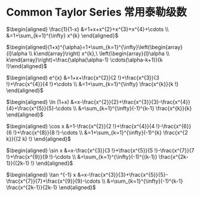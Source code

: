 # Common Taylor Series 常用泰勒级数

$\begin{aligned} \frac{1}{1-x} &=1+x+x^{2}+x^{3}+x^{4}+\cdots \\ &=1+\sum_{k=1}^{\infty} x^{k} \end{aligned}$

$\begin{aligned}(1+x)^{\alpha}=1+\sum_{k=1}^{\infty}\left(\begin{array}{l}\alpha \\ k\end{array}\right)  x^{k},\ \left(\begin{array}{l}\alpha \\ k\end{array}\right)=\frac{\alpha(\alpha-1) \cdots(\alpha-k+1)}{k !}\end{aligned}$

$\begin{aligned} e^{x} &=1+x+\frac{x^{2}}{2 !}+\frac{x^{3}}{3 !}+\frac{x^{4}}{4 !}+\cdots \\ &=1+\sum_{k=1}^{\infty} \frac{x^{k}}{k !} \end{aligned}$

$\begin{aligned} \ln (1+x) &=x-\frac{x^{2}}{2}+\frac{x^{3}}{3}-\frac{x^{4}}{4}+\frac{x^{5}}{5}-\cdots \\ &=\sum_{k=1}^{\infty}(-1)^{k-1} \frac{x^{k}}{k} \end{aligned}$

$\begin{aligned} \cos x &=1-\frac{x^{2}}{2 !}+\frac{x^{4}}{4 !}-\frac{x^{6}}{6 !}+\frac{x^{8}}{8 !}-\cdots \\ &=1+\sum_{k=1}^{\infty}(-1)^{k} \frac{x^{2 k}}{(2 k) !} \end{aligned}$

$\begin{aligned} \sin x &=x-\frac{x^{3}}{3 !}+\frac{x^{5}}{5 !}-\frac{x^{7}}{7 !}+\frac{x^{9}}{9 !}-\cdots \\ &=\sum_{k=1}^{\infty}(-1)^{(k-1)} \frac{x^{2k-1}}{(2k-1) !} \end{aligned}$

$\begin{aligned} \tan ^{-1} x &=x-\frac{x^{3}}{3}+\frac{x^{5}}{5}-\frac{x^{7}}{7}+\frac{x^{9}}{9}-\cdots \\ &=\sum_{k=1}^{\infty}(-1)^{k-1} \frac{x^{2k-1}}{2k-1} \end{aligned}$